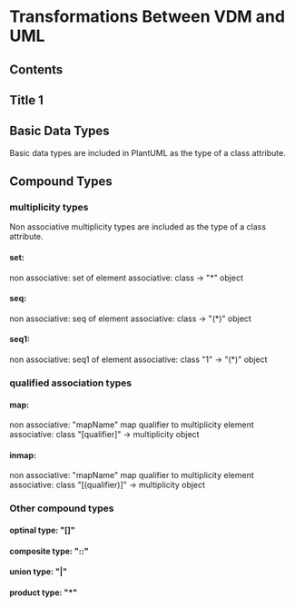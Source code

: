 # Transformations Between VDM and UML

## Contents


## Title 1

## Basic Data Types
Basic data types are included in PlantUML as the type of a class attribute.


## Compound Types

### multiplicity types
Non associative multiplicity types are included as the type of a class attribute.




#### set:
non associative: set of element
associative: class -> "*" object

#### seq:
non associative: seq of element
associative: class -> "(*)" object

#### seq1:
non associative: seq1 of element
associative: class "1" -> "(*)" object

### qualified association types

#### map:
non associative: "mapName" map qualifier to multiplicity element
associative: class "[qualifier]" -> multiplicity object

#### inmap:
non associative: "mapName" map qualifier to multiplicity element
associative: class "[(qualifier)]" -> multiplicity object

### Other compound types


#### optinal type: "[]"
#### composite type: "::" 
#### union type: "|"
#### product type: "*"


